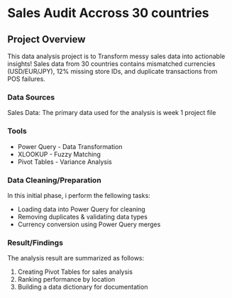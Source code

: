 # Sales Audit Accross 30 countries

## Project Overview 

This data analysis project is to  Transform messy sales data into actionable insights! Sales data from 30  countries contains  mismatched currencies  (USD/EUR/JPY), 12%  missing store IDs, and  duplicate transactions  from POS failures.

### Data Sources
Sales Data: The primary data used for the analysis is week 1 project file 

### Tools
-  Power Query - Data Transformation
-  XLOOKUP - Fuzzy Matching 
-  Pivot Tables - Variance Analysis

### Data Cleaning/Preparation

In this initial phase, i perform the fellowing tasks:

- Loading data into Power Query for cleaning
- Removing duplicates & validating data types
- Currency conversion using Power Query merges

### Result/Findings 
The analysis result are summarized as follows:

1. Creating Pivot Tables for sales analysis
2. Ranking performance by location
3. Building a data dictionary for documentation


